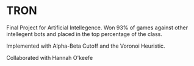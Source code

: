 # TRON
Final Project for Artificial Intellegence. Won 93% of games against other intellegent bots and placed in the top percentage of the class. 

Implemented with Alpha-Beta Cutoff and the Voronoi Heuristic. 

Collaborated with Hannah O'keefe 
